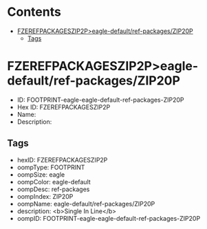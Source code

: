 



Contents
========

* [FZEREFPACKAGESZIP2P>eagle-default/ref-packages/ZIP20P](#fzerefpackageszip2peagle-defaultref-packageszip20p)
	* [Tags](#tags)

# FZEREFPACKAGESZIP2P>eagle-default/ref-packages/ZIP20P

- ID: FOOTPRINT-eagle-eagle-default-ref-packages-ZIP20P
- Hex ID: FZEREFPACKAGESZIP2P
- Name: 
- Description: 

## Tags

- hexID: FZEREFPACKAGESZIP2P
- oompType: FOOTPRINT
- oompSize: eagle
- oompColor: eagle-default
- oompDesc: ref-packages
- oompIndex: ZIP20P
- oompName: eagle-default/ref-packages/ZIP20P
- description: &lt;b&gt;Single In Line&lt;/b&gt;
- oompID: FOOTPRINT-eagle-eagle-default-ref-packages-ZIP20P
